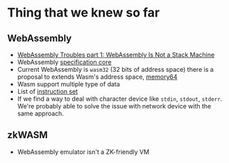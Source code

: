 # Thing that we knew so far

## WebAssembly

- [WebAssembly Troubles part 1: WebAssembly Is Not a Stack Machine](http://troubles.md/wasm-is-not-a-stack-machine/)
- WebAssembly [specification core](https://webassembly.github.io/spec/core/)
- Current WebAssembly is `wasm32` (32 bits of address space) there is a proposal to extends Wasm's address space, [memory64](https://github.com/WebAssembly/memory64)
- Wasm support multiple type of data
- List of [instruction set](https://webassembly.github.io/spec/core/appendix/index-instructions.html)
- If we find a way to deal with character device like `stdin`, `stdout`, `stderr`. We're probably able to solve the issue with network device with the same approach.

## zkWASM

- WebAssembly emulator isn't a ZK-friendly VM
